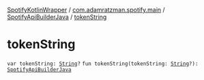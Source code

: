 [SpotifyKotlinWrapper](../../index.md) / [com.adamratzman.spotify.main](../index.md) / [SpotifyApiBuilderJava](index.md) / [tokenString](./token-string.md)

# tokenString

`var tokenString: `[`String`](https://kotlinlang.org/api/latest/jvm/stdlib/kotlin/-string/index.html)`?`
`fun tokenString(tokenString: `[`String`](https://kotlinlang.org/api/latest/jvm/stdlib/kotlin/-string/index.html)`?): `[`SpotifyApiBuilderJava`](index.md)